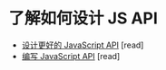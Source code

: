 # 了解如何设计 JS API 

* [设计更好的 JavaScript API](http://www.smashingmagazine.com/2012/10/designing-javascript-apis-usability/) [read]
* [编写 JavaScript API](http://blog.wolksoftware.com/writing-javascript-apis) [read]




















































